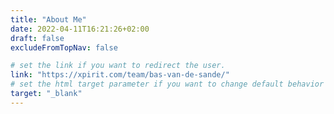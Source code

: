 ```yaml
---
title: "About Me"
date: 2022-04-11T16:21:26+02:00
draft: false
excludeFromTopNav: false

# set the link if you want to redirect the user.
link: "https://xpirit.com/team/bas-van-de-sande/"
# set the html target parameter if you want to change default behavior
target: "_blank"
---
```


